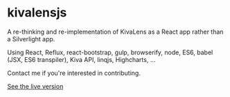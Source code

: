 # kivalensjs

A re-thinking and re-implementation of KivaLens as a React app rather than a Silverlight app.

Using React, Reflux, react-bootstrap, gulp, browserify, node, ES6, babel (JSX, ES6 transpiler), Kiva API,
linqjs, Highcharts, ...

Contact me if you're interested in contributing.

[See the live version](http://www.kivalens.org/react/#/search)